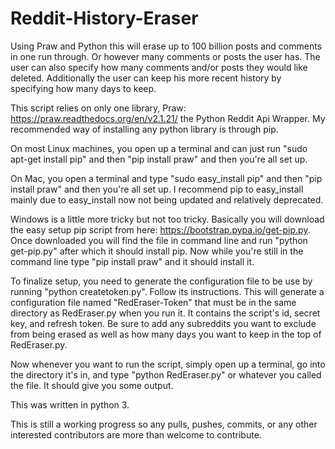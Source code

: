 # Reddit-History-Eraser

Using Praw and Python this will erase up to 100 billion posts and comments in
one run through. Or however many comments or posts the user has. The user can
also specify how many comments and/or posts they would like deleted.
Additionally the user can keep his more recent history by specifying how many
days to keep.

This script relies on only one library, Praw:
https://praw.readthedocs.org/en/v2.1.21/ the Python Reddit Api Wrapper. My
recommended way of installing any python library is through pip. 

On most Linux machines, you open up a terminal and can just run "sudo apt-get
install pip" and then "pip install praw" and then you're all set up. 

On Mac, you open a terminal and type "sudo easy_install pip" and then "pip
install praw" and then you're all set up. I recommend pip to easy_install mainly
due to easy_install now not being updated and relatively deprecated. 

Windows is a little more tricky but not too tricky. Basically you will download
the easy setup pip script from here: https://bootstrap.pypa.io/get-pip.py. Once
downloaded you will find the file in command line and run "python get-pip.py"
after which it should install pip. Now while you're still in the command line
type "pip install praw" and it should install it.

To finalize setup, you need to generate the configuration file to be use by
running "python createtoken.py". Follow its instructions. This will generate a
configuration file named "RedEraser-Token" that must be in the same directory as
RedEraser.py when you run it. It contains the script's id, secret key, and
refresh token. Be sure to add any subreddits you want to exclude from being
erased as well as how many days you want to keep in the top of RedEraser.py.

Now whenever you want to run the script, simply open up a terminal, go into the
directory it's in, and type "python RedEraser.py" or whatever you called the
file. It should give you some output. 

This was written in python 3.

This is still a working progress so any pulls, pushes, commits, or any other
interested contributors are more than welcome to contribute. 
